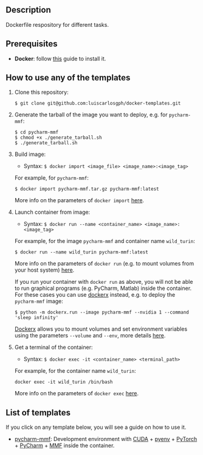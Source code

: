 Description
-----------

Dockerfile respository for different tasks.


Prerequisites
-------------

* **Docker**: follow [this](https://github.com/luiscarlosgph/how-to/tree/main/docker) guide to install it.

<!--
As usual when working with Docker, your user needs to be member of the `docker` group.
You can run `$ groups` to check which groups your user belongs to, and `$ usermod -a -G docker jdoe` to add the user `jdoe` to the group `docker`.
-->


How to use any of the templates
-------------------------------

1. Clone this repository: 
    ```
    $ git clone git@github.com:luiscarlosgph/docker-templates.git
    ```

2. Generate the tarball of the image you want to deploy, e.g. for `pycharm-mmf`: 
    ```
    $ cd pycharm-mmf
    $ chmod +x ./generate_tarball.sh
    $ ./generate_tarball.sh
    ```

3. Build image: 
   * Syntax: `$ docker import <image_file> <image_name>:<image_tag>`
   
    For example, for `pycharm-mmf`:
    ```
    $ docker import pycharm-mmf.tar.gz pycharm-mmf:latest
    ```
    More info on the parameters of `docker import` [here](https://docs.docker.com/engine/reference/commandline/import).

4. Launch container from image: 

   * Syntax: `$ docker run --name <container_name> <image_name>:<image_tag>`
   
    For example, for the image `pycharm-mmf` and container name `wild_turin`:
    ```
    $ docker run --name wild_turin pycharm-mmf:latest 
    ```
    
    More info on the parameters of `docker run` (e.g. to mount volumes from your host system) [here](https://docs.docker.com/engine/reference/run).
    
    If you run your container with `docker run` as above, you will not be able to run graphical programs (e.g. PyCharm, Matlab) inside the container.
    For these cases you can use [dockerx](https://github.com/luiscarlosgph/dockerx) instead,  e.g. to deploy the `pycharm-mmf` image:
    ```
    $ python -m dockerx.run --image pycharm-mmf --nvidia 1 --command 'sleep infinity'
    ```
    
    [Dockerx](https://github.com/luiscarlosgph/dockerx) allows you to mount volumes and set environment variables using the parameters `--volume` and `--env`, more details [here](https://github.com/luiscarlosgph/dockerx).

5. Get a terminal of the container:

    * Syntax: `$ docker exec -it <container_name> <terminal_path>`

     For example, for the container name `wild_turin`:
     ```
     docker exec -it wild_turin /bin/bash 
     ```
     More info on the parameters of `docker exec` [here](https://docs.docker.com/engine/reference/commandline/exec).

List of templates
-----------------

If you click on any template below, you will see a guide on how to use it.

* [pycharm-mmf](pycharm-mmf): Development environment with [CUDA](https://developer.nvidia.com/cuda-toolkit) + [pyenv](https://github.com/pyenv/pyenv) + [PyTorch](https://pytorch.org/get-started/locally) + [PyCharm](https://www.jetbrains.com/pycharm/download) + [MMF](https://mmf.sh) inside the container.
